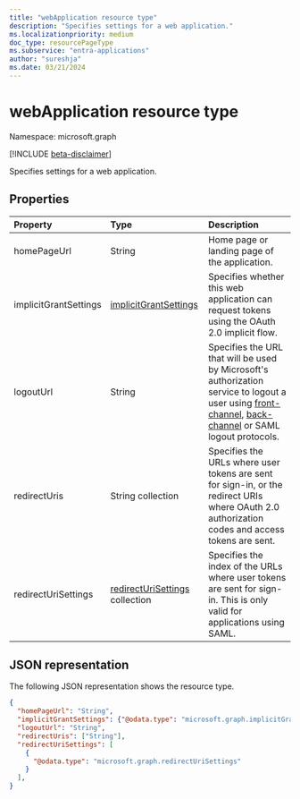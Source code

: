 ```yaml
---
title: "webApplication resource type"
description: "Specifies settings for a web application."
ms.localizationpriority: medium
doc_type: resourcePageType
ms.subservice: "entra-applications"
author: "sureshja"
ms.date: 03/21/2024
---
```


# webApplication resource type

Namespace: microsoft.graph

[!INCLUDE [beta-disclaimer](../../includes/beta-disclaimer.md)]

Specifies settings for a web application.

## Properties

| Property | Type | Description |
|:---------|:-----|:------------|
| homePageUrl | String | Home page or landing page of the application. |
| implicitGrantSettings | [implicitGrantSettings](implicitgrantsettings.md)| Specifies whether this web application can request tokens using the OAuth 2.0 implicit flow. |
| logoutUrl | String | Specifies the URL that will be used by Microsoft's authorization service to logout a user using [front-channel](https://openid.net/specs/openid-connect-frontchannel-1_0.html), [back-channel](https://openid.net/specs/openid-connect-backchannel-1_0.html) or SAML logout protocols. |
| redirectUris | String collection | Specifies the URLs where user tokens are sent for sign-in, or the redirect URIs where OAuth 2.0 authorization codes and access tokens are sent. |
|redirectUriSettings| [redirectUriSettings](redirecturisettings.md) collection | Specifies the index of the URLs where user tokens are sent for sign-in. This is only valid for applications using SAML.|

## JSON representation
The following JSON representation shows the resource type.

<!-- {
  "blockType": "resource",
  "optionalProperties": [

  ],
  "@odata.type": "microsoft.graph.webApplication"
}-->

```json
{
  "homePageUrl": "String",
  "implicitGrantSettings": {"@odata.type": "microsoft.graph.implicitGrantSettings"},
  "logoutUrl": "String",
  "redirectUris": ["String"],
  "redirectUriSettings": [
    {
      "@odata.type": "microsoft.graph.redirectUriSettings"
    }
  ],
}

```


<!-- uuid: 8fcb5dbc-d5aa-4681-8e31-b001d5168d79
2015-10-25 14:57:30 UTC -->
<!--
{
  "type": "#page.annotation",
  "description": "webApplication resource",
  "keywords": "",
  "section": "documentation",
  "tocPath": "",
  "suppressions": []
}
-->


